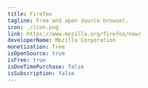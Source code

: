 ```yaml
---
title: Firefox
tagline: Free and open source browser.
icon: ./icon.png
link: https://www.mozilla.org/firefox/new/
developerName: Mozilla Corporation
monetization: free
isOpenSource: true
isFree: true
isOneTimePurchase: false
isSubscription: false
---
```

